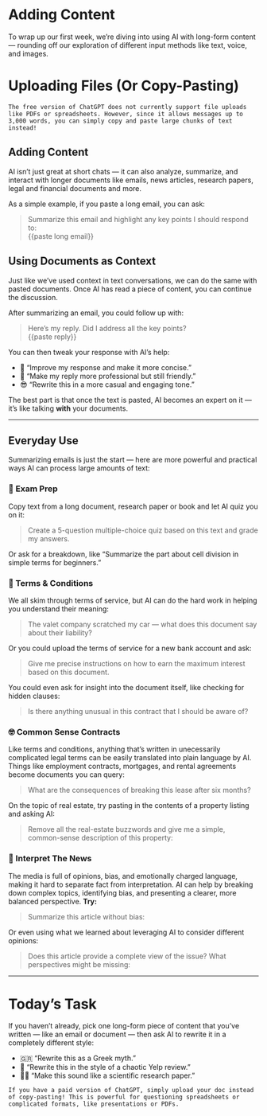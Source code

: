# Adding Content
To wrap up our first week, we’re diving into using AI with long-form content — rounding off our exploration of different input methods like text, voice, and images.

# Uploading Files (Or Copy-Pasting)

```
The free version of ChatGPT does not currently support file uploads like PDFs or spreadsheets. However, since it allows messages up to 3,000 words, you can simply copy and paste large chunks of text instead!
```

## Adding Content
AI isn’t just great at short chats — it can also analyze, summarize, and interact with longer documents like emails, news articles, research papers, legal and financial documents and more.

As a simple example, if you paste a long email, you can ask:

> Summarize this email and highlight any key points I should respond to:<br />{{paste long email}}

## Using Documents as Context
Just like we’ve used context in text conversations, we can do the same with pasted documents. Once AI has read a piece of content, you can continue the discussion.

After summarizing an email, you could follow up with:

> Here’s my reply. Did I address all the key points?<br />{{paste reply}}

You can then tweak your response with AI’s help:

- 📝 “Improve my response and make it more concise.”
- 💼 “Make my reply more professional but still friendly.”
- 😎 “Rewrite this in a more casual and engaging tone.”

The best part is that once the text is pasted, AI becomes an expert on it — it’s like talking **with** your documents.

***

## Everyday Use
Summarizing emails is just the start — here are more powerful and practical ways AI can process large amounts of text:

### 📔 Exam Prep
Copy text from a long document, research paper or book and let AI quiz you on it:

> Create a 5-question multiple-choice quiz based on this text and grade my answers.

Or ask for a breakdown, like “Summarize the part about cell division in simple terms for beginners.”

### 🥱 Terms & Conditions
We all skim through terms of service, but AI can do the hard work in helping you understand their meaning:

> The valet company scratched my car — what does this document say about their liability?

Or you could upload the terms of service for a new bank account and ask:

> Give me precise instructions on how to earn the maximum interest based on this document.

You could even ask for insight into the document itself, like checking for hidden clauses:

> Is there anything unusual in this contract that I should be aware of?

### 🤓 Common Sense Contracts
Like terms and conditions, anything that’s written in unecessarily complicated legal terms can be easily translated into plain language by AI. Things like employment contracts, mortgages, and rental agreements become documents you can query:

> What are the consequences of breaking this lease after six months?

On the topic of real estate, try pasting in the contents of a property listing and asking AI:

> Remove all the real-estate buzzwords and give me a simple, common-sense description of this property:

### 📰 Interpret The News
The media is full of opinions, bias, and emotionally charged language, making it hard to separate fact from interpretation. AI can help by breaking down complex topics, identifying bias, and presenting a clearer, more balanced perspective. **Try:**

> Summarize this article without bias:

Or even using what we learned about leveraging AI to consider different opinions:

> Does this article provide a complete view of the issue? What perspectives might be missing:

***

# Today’s Task
If you haven’t already, pick one long-form piece of content that you’ve written — like an email or document — then ask AI to rewrite it in a completely different style:

- 🇬🇷 “Rewrite this as a Greek myth.”
- 🍛 “Rewrite this in the style of a chaotic Yelp review.”
- 🧑‍🔬 “Make this sound like a scientific research paper.”

```
If you have a paid version of ChatGPT, simply upload your doc instead of copy-pasting! This is powerful for questioning spreadsheets or complicated formats, like presentations or PDFs.
```

<!-- Read time: 3 mins -->